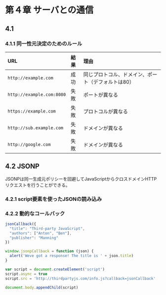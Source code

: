 # 第４章 サーバとの通信
## 4.1
### 4.1.1 同一性元決定のためのルール
|URL|結果|理由|
|:-|:-|:-|
|`http://example.com`|成功|同じプロトコル、ドメイン、ポート（デフォルトは80）|
|`http://example.com:8080`|失敗|ポートが異なる|
|`https://example.com`|失敗|プロトコルが異なる|
|`http://sub.example.com`|失敗|ドメインが異なる|
|`http://google.com`|失敗|ドメインが異なる|

## 4.2 JSONP
JSONPは同一生成元ポリシーを回避してJavaScriptからクロスドメインHTTPリクエストを行うことができる。

### 4.2.1 script要素を使ったJSONの読み込み


### 4.2.2 動的なコールバック
``` js
jsonCallback({
  "title": "Third-party JavaScript",
  "authors": ["Anton", "Ben"],
  "publisher": "Manning"
})
``` 

```js
window.jsonpCallback = function (json) {
  alert('Weve got a response! The title is ' + json.title)
}

var script = document.createElement('script')
script.async = true
script.src = 'http://thirdpartyjs.com/info.js?callback=jsonCallback'

document.body.appendChild(script)
```
